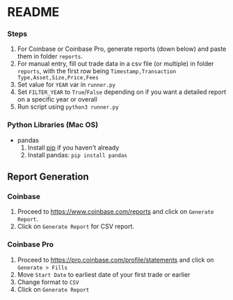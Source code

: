 # README

### Steps
1. For Coinbase or Coinbase Pro, generate reports (down below) and paste them in folder `reports`.
1. For manual entry, fill out trade data in a csv file (or multiple) in folder `reports`, with the first row being `Timestamp,Transaction Type,Asset,Size,Price,Fees`
1. Set value for `YEAR` var in `runner.py`
1. Set `FILTER_YEAR` to `True`/`False` depending on if you want a detailed report on a specific year or overall
1. Run script using `python3 runner.py`

### Python Libraries (Mac OS)
- pandas
  1. Install [pip](https://www.geeksforgeeks.org/how-to-install-pip-in-macos/) if you haven't already
  1. Install pandas: `pip install pandas`

## Report Generation

### Coinbase
1. Proceed to https://www.coinbase.com/reports and click on `Generate Report`.
1. Click on `Generate Report` for CSV report.

### Coinbase Pro
1. Proceed to https://pro.coinbase.com/profile/statements and click on `Generate > Fills`
1. Move `Start Date` to earliest date of your first trade or earlier
1. Change format to `CSV`
1. Click on `Generate Report`